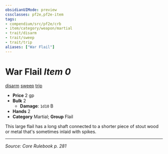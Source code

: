 ```yaml
---
obsidianUIMode: preview
cssclasses: pf2e,pf2e-item
tags:
- compendium/src/pf2e/crb
- item/category/weapon/martial
- trait/disarm
- trait/sweep
- trait/trip
aliases: ["War Flail"]
---
```

# War Flail *Item 0*  
[disarm](rules/traits/disarm.md "Disarm Weapon Trait")  [sweep](rules/traits/sweep.md "Sweep Weapon Trait")  [trip](rules/traits/trip.md "Trip Weapon Trait")  

- **Price** 2 gp
- **Bulk** 2
  - **Damage**: `1d10` B
- **Hands** 2
- **Category** Martial; **Group** Flail 

This large flail has a long shaft connected to a shorter piece of stout wood or metal that's sometimes inlaid with spikes.


---
*Source: Core Rulebook p. 281*